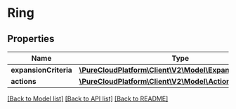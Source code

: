 # Ring

## Properties
Name | Type | Description | Notes
------------ | ------------- | ------------- | -------------
**expansionCriteria** | [**\PureCloudPlatform\Client\V2\Model\ExpansionCriterium[]**](ExpansionCriterium.md) |  | [optional] 
**actions** | [**\PureCloudPlatform\Client\V2\Model\Actions**](Actions.md) |  | [optional] 

[[Back to Model list]](../README.md#documentation-for-models) [[Back to API list]](../README.md#documentation-for-api-endpoints) [[Back to README]](../README.md)


